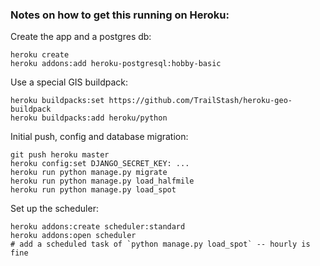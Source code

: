 ### Notes on how to get this running on Heroku:

Create the app and a postgres db:

```
heroku create
heroku addons:add heroku-postgresql:hobby-basic
```

Use a special GIS buildpack:

```
heroku buildpacks:set https://github.com/TrailStash/heroku-geo-buildpack
heroku buildpacks:add heroku/python
```

Initial push, config and database migration:

```
git push heroku master
heroku config:set DJANGO_SECRET_KEY: ...
heroku run python manage.py migrate
heroku run python manage.py load_halfmile
heroku run python manage.py load_spot
```

Set up the scheduler:

```
heroku addons:create scheduler:standard
heroku addons:open scheduler
# add a scheduled task of `python manage.py load_spot` -- hourly is fine
```
